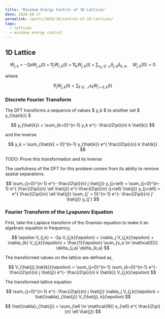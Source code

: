 ```yaml
---
title: 'Minimum Energy Control of 1D Lattices'
date: 2020-10-17
permalink: /posts/2020/10/control-of-1d-lattices/
tags:
  - lattices
  - minimum energy control
---
```


## 1D Lattice


$$
  \dot{W}_{j,k} = -2p W_{j,k}(t) + \nabla_j W_{j,k}(t) + \nabla_k W_{j,k}(t) + \sum_{v_a \in \mathcal{D}} \delta_{j,a} \delta_{k,a}, \quad W_{j,k}(0) = 0
$$

where 

$$
  \nabla_j W_{j,k}(t) = \sum_{\ell \in \mathcal{N}} s_{\ell} W_{j+\ell,k}(t)
$$


### Discrete Fourier Transform

The DFT transforms a sequence of values \$ y_k \$ to another set \$ y_{\hat{k}} \$

$$
  y_{\hat{k}} = \sum_{k=0}^{n-1} y_k e^{- \frac{i2\pi}{n} k \hat{k}}
$$

and the inverse 

$$
  y_k = \sum_{\hat{k} = 0}^{n-1} y_{\hat{k}} e^{ \frac{i2\pi}{n} k \hat{k}}
$$

TODO: Prove this transformation and its inverse 

The usefulness of the DFT for this problem comes from its ability to remove spatial separations.

$$
  \sum_{j=0}^{n-1} e^{- \frac{i2\pi}{n} j \hat{j}} y_{j+\ell} = \sum_{j=0}^{n-1} e^{ \frac{i2\pi}{n} \ell \hat{j}} e^{-\frac{i2\pi}{n} (j+\ell) \hat{j}} y_{j+\ell} = e^{ \frac{i2\pi}{n} \ell \hat{j}} \sum_{j' = 0}^{n-1} e^{- \frac{i2\pi}{n} j' \hat{j}} y_{j'}
$$

### Fourier Transform of the Lyapunov Equation

First, take the Laplace transform of the Gramian equation to make it an algebraic equation in frequency,

$$
  \epsilon V_{j,k} = -2p V_{j,k}(\epsilon) + \nabla_j V_{j,k}(\epsilon) + \nabla_{k} V_{j,k}(\epsilon) + \frac{1}{\epsilon} \sum_{v_a \in \mathcal{D}} \delta_{j,a} \delta_{k,a}
$$

The transformed values on the lattice are defined as,

$$
  V_{\hat{j},\hat{k}}(\epsilon) = \sum_{j=0}^{n-1} \sum_{k=0}^{n-1} e^{- \frac{i2\pi}{n} j \hat{j}} e^{- \frac{i2\pi}{n} k \hat{k}} V_{j,k}(\epsilon)
$$

The transformed lattice equation 

$$
  \sum_{j=0}^{n-1} e^{- \frac{i2\pi}{n} j \hat{j}} \nabla_j V_{j,k}(\epsilon) = \hat{\nabla}_{\hat{j}} V_{\hat{j}, k}(\epsilon)
$$

$$
  \hat{\nabla}_{\hat{j}} = \sum_{\ell \in \mathcal{N}} s_{\ell} e^{ \frac{i2\pi}{n} \ell \hat{j}} 
$$
